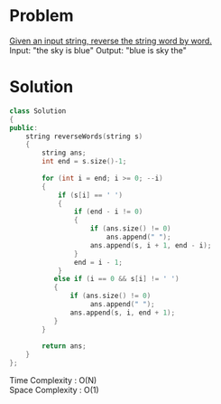 # Problem   
[Given an input string, reverse the string word by word.](https://leetcode.com/explore/challenge/card/july-leetcoding-challenge/546/week-3-july-15th-july-21st/3391)  
Input: "the sky is blue"
Output: "blue is sky the"

# Solution 

```cpp	
class Solution 
{
public:
    string reverseWords(string s) 
    {
        string ans;        
        int end = s.size()-1;
        
        for (int i = end; i >= 0; --i)
        {
            if (s[i] == ' ')
            {
                if (end - i != 0)
                {
                    if (ans.size() != 0)
                        ans.append(" ");
                    ans.append(s, i + 1, end - i);
                }
                end = i - 1;
            }
           else if (i == 0 && s[i] != ' ')
           {
               if (ans.size() != 0)
                    ans.append(" ");
               ans.append(s, i, end + 1);
           }
        }
        
        return ans;
    }
};
```
Time Complexity : O(N)   
Space Complexity : O(1)